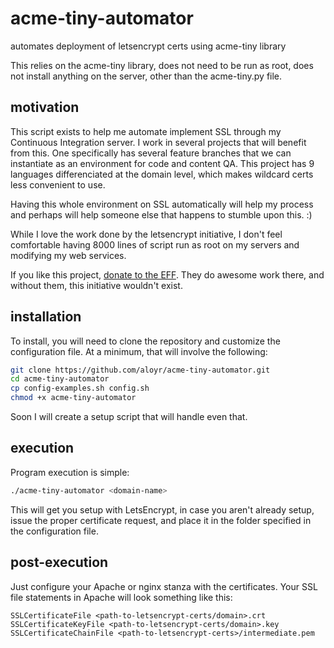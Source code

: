 # acme-tiny-automator
automates deployment of letsencrypt certs using acme-tiny library

This relies on the acme-tiny library, does not need to be run as root, 
does not install anything on the server, other than the acme-tiny.py file.

## motivation
This script exists to help me automate implement SSL through my Continuous Integration server.
I work in several projects that will benefit from this. One specifically has several feature branches
that we can instantiate as an environment for code and content QA. This project has 9 languages differenciated
at the domain level, which makes wildcard certs less convenient to use.

Having this whole environment on SSL automatically will help my process and perhaps will help someone else
that happens to stumble upon this. :)

While I love the work done by the letsencrypt initiative, I don't feel comfortable having 8000 lines of 
script run as root on my servers and modifying my web services.

If you like this project, [donate to the EFF](https://www.eff.org/). They do awesome work there, and without them,
this initiative wouldn't exist.

## installation
To install, you will need to clone the repository and customize the configuration file.
At a minimum, that will involve the following:
```bash
git clone https://github.com/aloyr/acme-tiny-automator.git
cd acme-tiny-automator
cp config-examples.sh config.sh
chmod +x acme-tiny-automator
```
Soon I will create a setup script that will handle even that.

## execution
Program execution is simple:
```bash
./acme-tiny-automator <domain-name>
```
This will get you setup with LetsEncrypt, in case you aren't already setup, issue the 
proper certificate request, and place it in the folder specified in the configuration file.

## post-execution
Just configure your Apache or nginx stanza with the certificates.
Your SSL file statements in Apache will look something like this:
```
SSLCertificateFile <path-to-letsencrypt-certs/domain>.crt
SSLCertificateKeyFile <path-to-letsencrypt-certs/domain>.key
SSLCertificateChainFile <path-to-letsencrypt-certs>/intermediate.pem
```
